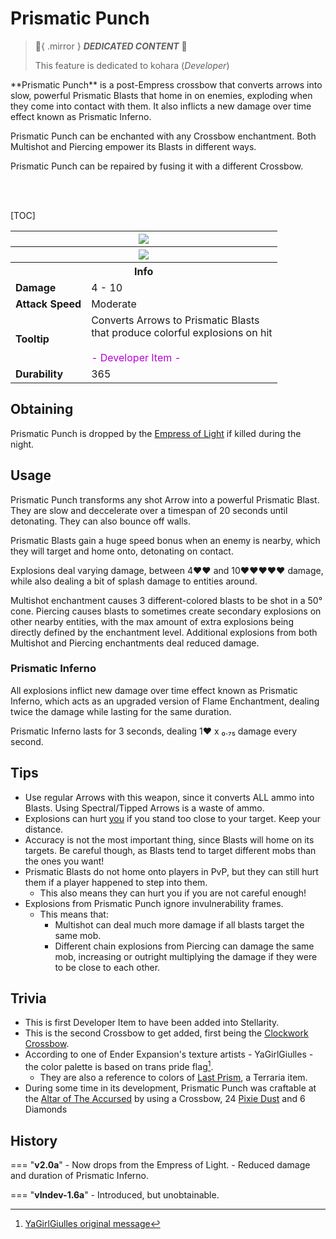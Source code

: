 # Prismatic Punch

> :tada:{ .mirror } ***DEDICATED CONTENT*** :tada:
>
> This feature is dedicated to kohara (*Developer*)

<div class="result kohara-infobox-grid" markdown>
<div markdown class="kohara-infobox-text">
**Prismatic Punch** is a post-Empress crossbow that converts arrows into slow, powerful Prismatic Blasts that home in on enemies, exploding when they come into contact with them. It also inflicts a new damage over time effect known as Prismatic Inferno.

<i class="icon-minecraft icon-minecraft-enchanted-book"></i> Prismatic Punch can be enchanted with any Crossbow enchantment. Both Multishot and Piercing empower its Blasts in different ways.

<i class="icon-minecraft icon-minecraft-anvil"></i> Prismatic Punch can be repaired by fusing it with a different <i class="icon-minecraft icon-minecraft-crossbow"></i>Crossbow.

<br><br>

[TOC]

</div>
<div class="kohara-infobox-table">
  <table id="kohara-infobox--item">
	<tr>
		<th colspan="2" class="kohara-infobox--top-image"><img src="../../assets/items/prismatic_punch.png"></th>
	</tr>
	<tr>
		<th colspan="2" class="kohara-infobox--top-image"><img src="../../assets/items/prismatic_punch_pulling.gif"></th>
	</tr>
	<tr>
		<th colspan="2">Info</th>
	</tr>
	<tr>
		<td><b>Damage</b></td>
		<td>4 - 10</td>
	</tr>
	<tr>
		<td><b>Attack Speed</b></td>
		<td>Moderate</td>
	</tr>
	<tr>
		<td><b>Tooltip</b></td>
		<td>Converts Arrows to Prismatic Blasts
		<br>
		that produce colorful explosions on hit
		<br><br>
		<span style="color: #BA02D7;">- Developer Item -</span></td>
	</tr>
	<tr>
		<td><b>Durability</b></td>
		<td>365</td>
	</tr>
</table>
</div>
</div>

## Obtaining
Prismatic Punch is dropped by the [Empress of Light]() if killed during the night.

## Usage
Prismatic Punch transforms any shot Arrow into a powerful Prismatic Blast. They are slow and deccelerate over a timespan of 20 seconds until detonating. They can also bounce off walls.

Prismatic Blasts gain a huge speed bonus when an enemy is nearby, which they will target and home onto, detonating on contact.
 
Explosions deal varying damage, between 4:heart::heart: and 10:heart::heart::heart::heart::heart: damage, while also dealing a bit of splash damage to entities around.

Multishot enchantment causes 3 different-colored blasts to be shot in a 50° cone. Piercing causes blasts to sometimes create secondary explosions on other nearby entities, with the max amount of extra explosions being directly defined by the enchantment level. Additional explosions from both Multishot and Piercing enchantments deal reduced damage.

### Prismatic Inferno
All explosions inflict new damage over time effect known as Prismatic Inferno, which acts as an upgraded version of Flame Enchantment, dealing twice the damage while lasting for the same duration.

Prismatic Inferno lasts for 3 seconds, dealing 1:heart: х ₀.₇₅ damage every second.

## Tips 
- Use regular Arrows with this weapon, since it converts ALL ammo into Blasts. Using Spectral/Tipped Arrows is a waste of ammo.
- Explosions can hurt <u>you</u> if you stand too close to your target. Keep your distance.
- Accuracy is not the most important thing, since Blasts will home on its targets. Be careful though, as Blasts tend to target different mobs than the ones you want!
- Prismatic Blasts do not home onto players in PvP, but they can still hurt them if a player happened to step into them.
    - This also means they can hurt you if you are not careful enough!
- Explosions from Prismatic Punch ignore invulnerability frames.
    - This means that:
        - Multishot can deal much more damage if all blasts target the same mob.
        - Different chain explosions from Piercing can damage the same mob, increasing or outright multiplying the damage if they were to be close to each other.

## Trivia
- This is first Developer Item to have been added into Stellarity.
- This is the second Crossbow to get added, first being the [Clockwork Crossbow](clockwork_crossbow.md).
- According to one of Ender Expansion's texture artists - YaGirlGiulles - the color palette is based on trans pride flag[^1].
    - They are also a reference to colors of [Last Prism](https://terraria.wiki.gg/wiki/Last_Prism), a Terraria item.
- During some time in its development, Prismatic Punch was craftable at the [Altar of The Accursed](../mechanics/altar_of_the_accursed.md) by using a <i class="icon-minecraft icon-minecraft-crossbow"></i>Crossbow, 24 <i class="icon-stellarity icon-stellarity-pixie-dust"></i>[Pixie Dust](other/pixie_dust.md) and 6 <i class="icon-minecraft icon-minecraft-diamond"></i>Diamonds

## History
=== "**v2.0a**"
    - Now drops from the Empress of Light.
    - Reduced damage and duration of Prismatic Inferno.

=== "**vIndev-1.6a**"
    - Introduced, but unobtainable.

[^1]: [YaGirlGiulles original message](https://discord.com/channels/727033287343734885/727033287666696209/1035208257188397086)
